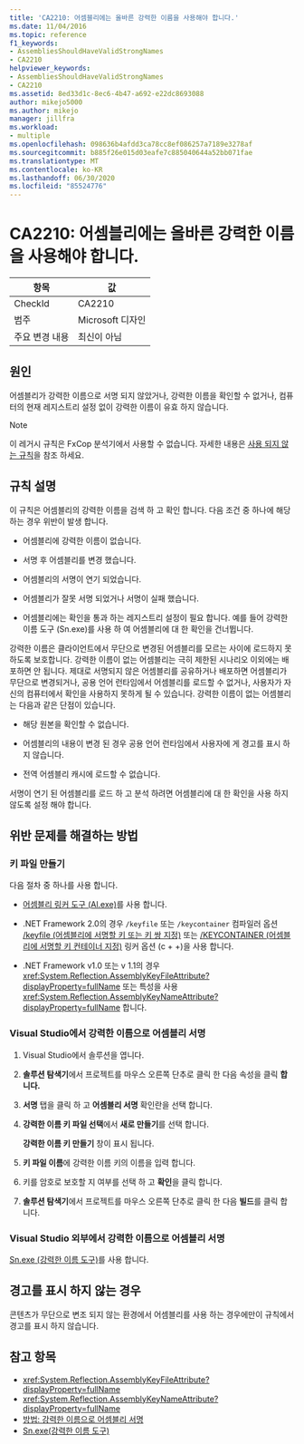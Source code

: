 ```yaml
---
title: 'CA2210: 어셈블리에는 올바른 강력한 이름을 사용해야 합니다.'
ms.date: 11/04/2016
ms.topic: reference
f1_keywords:
- AssembliesShouldHaveValidStrongNames
- CA2210
helpviewer_keywords:
- AssembliesShouldHaveValidStrongNames
- CA2210
ms.assetid: 8ed33d1c-8ec6-4b47-a692-e22dc8693088
author: mikejo5000
ms.author: mikejo
manager: jillfra
ms.workload:
- multiple
ms.openlocfilehash: 098636b4afdd3ca78cc8ef086257a7189e3278af
ms.sourcegitcommit: b885f26e015d03eafe7c885040644a52bb071fae
ms.translationtype: MT
ms.contentlocale: ko-KR
ms.lasthandoff: 06/30/2020
ms.locfileid: "85524776"
---
```

# <a name="ca2210-assemblies-should-have-valid-strong-names"></a>CA2210: 어셈블리에는 올바른 강력한 이름을 사용해야 합니다.

|항목|값|
|-|-|
|CheckId|CA2210|
|범주|Microsoft 디자인|
|주요 변경 내용|최신이 아님|

## <a name="cause"></a>원인
어셈블리가 강력한 이름으로 서명 되지 않았거나, 강력한 이름을 확인할 수 없거나, 컴퓨터의 현재 레지스트리 설정 없이 강력한 이름이 유효 하지 않습니다.

> [!NOTE]
> 이 레거시 규칙은 FxCop 분석기에서 사용할 수 없습니다. 자세한 내용은 [사용 되지 않는 규칙](fxcop-rule-port-status.md#deprecated-rules)을 참조 하세요.

## <a name="rule-description"></a>규칙 설명

이 규칙은 어셈블리의 강력한 이름을 검색 하 고 확인 합니다. 다음 조건 중 하나에 해당 하는 경우 위반이 발생 합니다.

- 어셈블리에 강력한 이름이 없습니다.

- 서명 후 어셈블리를 변경 했습니다.

- 어셈블리의 서명이 연기 되었습니다.

- 어셈블리가 잘못 서명 되었거나 서명이 실패 했습니다.

- 어셈블리에는 확인을 통과 하는 레지스트리 설정이 필요 합니다. 예를 들어 강력한 이름 도구 (Sn.exe)를 사용 하 여 어셈블리에 대 한 확인을 건너뜁니다.

강력한 이름은 클라이언트에서 무단으로 변경된 어셈블리를 모르는 사이에 로드하지 못하도록 보호합니다. 강력한 이름이 없는 어셈블리는 극히 제한된 시나리오 이외에는 배포하면 안 됩니다. 제대로 서명되지 않은 어셈블리를 공유하거나 배포하면 어셈블리가 무단으로 변경되거나, 공용 언어 런타임에서 어셈블리를 로드할 수 없거나, 사용자가 자신의 컴퓨터에서 확인을 사용하지 못하게 될 수 있습니다. 강력한 이름이 없는 어셈블리는 다음과 같은 단점이 있습니다.

- 해당 원본을 확인할 수 없습니다.

- 어셈블리의 내용이 변경 된 경우 공용 언어 런타임에서 사용자에 게 경고를 표시 하지 않습니다.

- 전역 어셈블리 캐시에 로드할 수 없습니다.

서명이 연기 된 어셈블리를 로드 하 고 분석 하려면 어셈블리에 대 한 확인을 사용 하지 않도록 설정 해야 합니다.

## <a name="how-to-fix-violations"></a>위반 문제를 해결하는 방법

### <a name="create-a-key-file"></a>키 파일 만들기

다음 절차 중 하나를 사용 합니다.

- [어셈블리 링커 도구 (Al.exe)](/dotnet/framework/tools/al-exe-assembly-linker)를 사용 합니다.

- .NET Framework 2.0의 경우 `/keyfile` 또는 `/keycontainer` 컴파일러 옵션 [/keyfile (어셈블리에 서명할 키 또는 키 쌍 지정)](/cpp/build/reference/keyfile-specify-key-or-key-pair-to-sign-an-assembly) 또는 [/KEYCONTAINER (어셈블리에 서명할 키 컨테이너 지정)](/cpp/build/reference/keycontainer-specify-a-key-container-to-sign-an-assembly) 링커 옵션 (c + +)을 사용 합니다.

- .NET Framework v1.0 또는 v 1.1의 경우 <xref:System.Reflection.AssemblyKeyFileAttribute?displayProperty=fullName> 또는 특성을 사용 <xref:System.Reflection.AssemblyKeyNameAttribute?displayProperty=fullName> 합니다.

### <a name="sign-your-assembly-with-a-strong-name-in-visual-studio"></a>Visual Studio에서 강력한 이름으로 어셈블리 서명

1. Visual Studio에서 솔루션을 엽니다.

2. **솔루션 탐색기**에서 프로젝트를 마우스 오른쪽 단추로 클릭 한 다음 속성을 클릭 **합니다.**

3. **서명** 탭을 클릭 하 고 **어셈블리 서명** 확인란을 선택 합니다.

4. **강력한 이름 키 파일 선택**에서 **새로 만들기**를 선택 합니다.

   **강력한 이름 키 만들기** 창이 표시 됩니다.

5. **키 파일 이름**에 강력한 이름 키의 이름을 입력 합니다.

6. 키를 암호로 보호할 지 여부를 선택 하 고 **확인**을 클릭 합니다.

7. **솔루션 탐색기**에서 프로젝트를 마우스 오른쪽 단추로 클릭 한 다음 **빌드**를 클릭 합니다.

### <a name="sign-your-assembly-with-a-strong-name-outside-visual-studio"></a>Visual Studio 외부에서 강력한 이름으로 어셈블리 서명

[Sn.exe (강력한 이름 도구)](/dotnet/framework/tools/sn-exe-strong-name-tool)를 사용 합니다.

## <a name="when-to-suppress-warnings"></a>경고를 표시 하지 않는 경우

콘텐츠가 무단으로 변조 되지 않는 환경에서 어셈블리를 사용 하는 경우에만이 규칙에서 경고를 표시 하지 않습니다.

## <a name="see-also"></a>참고 항목

- <xref:System.Reflection.AssemblyKeyFileAttribute?displayProperty=fullName>
- <xref:System.Reflection.AssemblyKeyNameAttribute?displayProperty=fullName>
- [방법: 강력한 이름으로 어셈블리 서명](/dotnet/framework/app-domains/how-to-sign-an-assembly-with-a-strong-name)
- [Sn.exe(강력한 이름 도구)](/dotnet/framework/tools/sn-exe-strong-name-tool)
